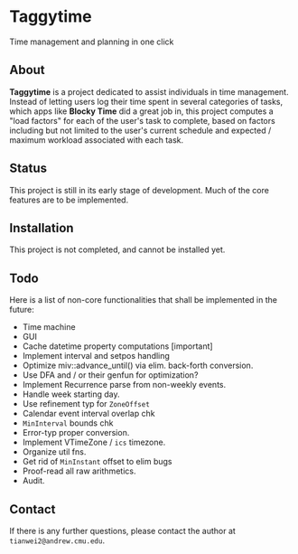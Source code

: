 # Taggytime

Time management and planning in one click

## About
**Taggytime** is a project dedicated to assist individuals in time management. Instead of letting users log their time spent in several categories of tasks, which apps like **Blocky Time** did a great job in, this project computes a "load factors" for each of the user's task to complete, based on factors including but not limited to the user's current schedule and expected / maximum workload associated with each task. 

## Status
This project is still in its early stage of development. Much of the core features are to be implemented. 

## Installation
This project is not completed, and cannot be installed yet. 

## Todo
Here is a list of non-core functionalities that shall be implemented in the future: 

* Time machine
* GUI
* Cache datetime property computations [important]
* Implement interval and setpos handling
* Optimize miv::advance_until() via elim. back-forth conversion.
* Use DFA and / or their genfun for optimization?
* Implement Recurrence parse from non-weekly events. 
* Handle week starting day.
* Use refinement typ for `ZoneOffset`
* Calendar event interval overlap chk
* `MinInterval` bounds chk
* Error-typ proper conversion.
* Implement VTimeZone / `ics` timezone.
* Organize util fns.
* Get rid of `MinInstant` offset to elim bugs
* Proof-read all raw arithmetics.
* Audit.

## Contact
If there is any further questions, please contact the author at `tianwei2@andrew.cmu.edu`.